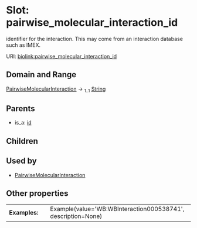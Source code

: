 
# Slot: pairwise_molecular_interaction_id


identifier for the interaction. This may come from an interaction database such as IMEX.

URI: [biolink:pairwise_molecular_interaction_id](https://w3id.org/biolink/vocab/pairwise_molecular_interaction_id)


## Domain and Range

[PairwiseMolecularInteraction](PairwiseMolecularInteraction.md) &#8594;  <sub>1..1</sub> [String](types/String.md)

## Parents

 *  is_a: [id](id.md)

## Children


## Used by

 * [PairwiseMolecularInteraction](PairwiseMolecularInteraction.md)

## Other properties

|  |  |  |
| --- | --- | --- |
| **Examples:** | | Example(value='WB:WBInteraction000538741', description=None) |

